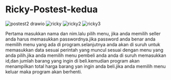 # Ricky-Postest-kedua
![postest2 drawio](https://github.com/rey1711/Ricky-Postest-kedua/assets/145863352/c5112a71-ef2e-48b8-b744-01507e0f26a8)
![ricky](https://github.com/rey1711/Ricky-Postest-kedua/assets/145863352/fb38b000-39b8-485f-b8f4-22e62461634c)
![ricky2](https://github.com/rey1711/Ricky-Postest-kedua/assets/145863352/f73c717e-bc2c-446d-aeba-89087c76d7be)
![ricky3](https://github.com/rey1711/Ricky-Postest-kedua/assets/145863352/6cdc67ad-6da3-47b4-8827-3cbb55545b9c)

Pertama masukkan nama dan nim.lalu pilih menu, jika anda memilih seller anda harus memasukkan passwordnya.jika password anda benar anda memilih menu yang ada di program.selanjutnya anda akan di suruh untuk memasukkan data sesuai perintah yang muncul sesuai dengan menu yang anda pilih.jika anda memilih menu pembeli anda anda di suruh memasukkan id,dan jumlah barang yang ingin di beli.kemudian program akan menampilkan total harga barang yan ingin anda beli.jika anda memilih menu keluar maka program akan berhenti.
